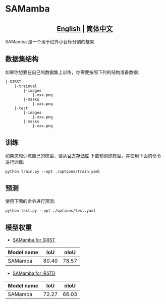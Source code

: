
# SAMamba
## <div align="center"><b><a href="README.md">English</a> | <a href="README_CN.md">简体中文</a></b></div>
SAMamba 是一个用于红外小目标分割的框架
## 数据集结构
如果你想要在自己的数据集上训练，你需要按照下列的结构准备数据:
```
|-SIRST
    |-trainval
        |-images
            |-xxx.png
        |-masks
            |-xxx.png
    |-test
        |-images
            |-xxx.png
        |-masks
            |-xxx.png
```

## 训练

如果您想训练自己的模型，请从[官方存储库](https://github.com/facebookresearch/sam2)
下载预训练模型，并使用下面的命令进行训练:

```train
python train.py --opt ./options/train.yaml
```
## 预测


使用下面的命令进行预测:

```eval
python test.py --opt ./options/test.yaml
```
## 模型权重

- [SAMamba for SIRST](https://drive.google.com/drive/folders/1_Ef2rpJXUkGti1qxPSvrnez-3m1OegLa?usp=drive_link)

| Model name | IoU   | nIoU  |
|------------|-------|-------|
| SAMamba    | 80.40 | 78.57 |
- [SAMamba for IRSTD](https://drive.google.com/drive/folders/1_Ef2rpJXUkGti1qxPSvrnez-3m1OegLa?usp=sharing)

| Model name | IoU   | nIoU  |
|------------|-------|-------|
| SAMamba    | 72.27 | 66.03 |
